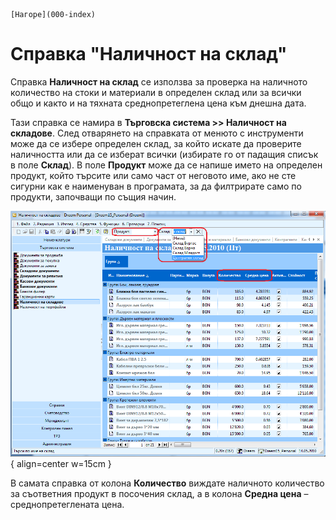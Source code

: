 ```{only} html
[Нагоре](000-index)
```

# Справка "Наличност на склад"

Справка **Наличност на склад** се използва за проверка на наличното
количество на стоки и материали в определен склад или за всички
общо и както и на тяхната среднопретеглена цена към днешна дата.

Тази справка се намира в **Търговска система \>\> Наличност на
складове**. След отварянето на справката от менюто с инструменти
може да се избере определен склад, за който искате да проверите
наличността или да се изберат всички (избирате го от падащия
списък в поле **Склад**). В поле **Продукт** може да се напише името
на определен продукт, който търсите или само част от неговото име, ако
не сте сигурни как е наименуван в програмата, за да филтрирате само по
продукти, започващи по същия начин.

![](901-image98.png){ align=center w=15cm }

В самата справка от колона **Количество** виждате наличното количество
за съответния продукт в посочения склад, а в колона **Средна цена** –
среднопретеглената цена.
